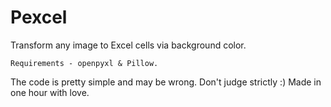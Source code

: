# Pexcel
Transform any image to Excel cells via background color.
```
Requirements - openpyxl & Pillow.
```

The code is pretty simple and may be wrong. Don't judge strictly :) Made in one hour with love.
